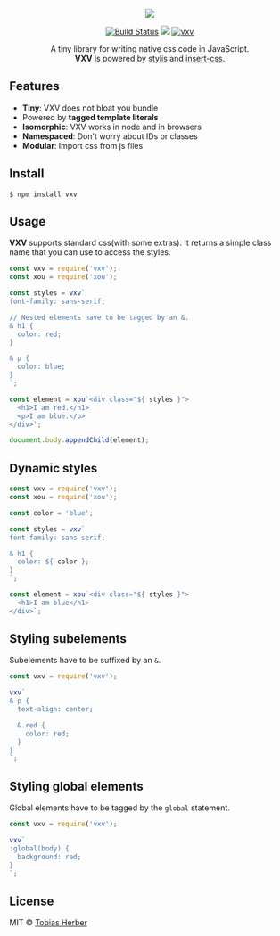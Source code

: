 <p align="center">
  <img src="https://i.imgur.com/R4GAGr8.png" />
</p>

<p align="center">
  <a href="https://travis-ci.org/herber/vxv"><img src="https://travis-ci.org/herber/vxv.svg?branch=master" alt="Build Status"></a>
  <a href="https://codecov.io/gh/herber/vxv"><img src="https://codecov.io/gh/herber/vxv/branch/master/graph/badge.svg" /></a>
  <a href="https://npm.im/vxv"><img src="https://img.shields.io/npm/v/vxv.svg" alt="vxv"></a>
</p>

<p align="center">
  A tiny library for writing native css code in JavaScript.<br><b>VXV</b> is powered by <a href="https://github.com/thysultan/stylis.js">stylis</a> and <a href="https://github.com/substack/insert-css">insert-css</a>.
</p>

## Features
  - __Tiny__: VXV does not bloat you bundle
  - Powered by __tagged template literals__
  - __Isomorphic__: VXV works in node and in browsers
  - __Namespaced__: Don't worry about IDs or classes
  - __Modular__: Import css from js files

## Install

```
$ npm install vxv
```

## Usage

__VXV__ supports standard css(with some extras). It returns a simple class name that you can use to access the styles.

```js
const vxv = require('vxv');
const xou = require('xou');

const styles = vxv`
font-family: sans-serif;

// Nested elements have to be tagged by an &.
& h1 {
  color: red;
}

& p {
  color: blue;
}
`;

const element = xou`<div class="${ styles }">
  <h1>I am red.</h1>
  <p>I am blue.</p>
</div>`;

document.body.appendChild(element);
```

## Dynamic styles

```js
const vxv = require('vxv');
const xou = require('xou');

const color = 'blue';

const styles = vxv`
font-family: sans-serif;

& h1 {
  color: ${ color };
}
`;

const element = xou`<div class="${ styles }">
  <h1>I am blue</h1>
</div>`;
```

## Styling subelements

Subelements have to be suffixed by an `&`.

```js
const vxv = require('vxv');

vxv`
& p {
  text-align: center;

  &.red {
    color: red;
  }
}
`;
```

## Styling global elements

Global elements have to be tagged by the `global` statement.

```js
const vxv = require('vxv');

vxv`
:global(body) {
  background: red;
}
`;
```

## License

MIT © [Tobias Herber](http://tobihrbr.com)
